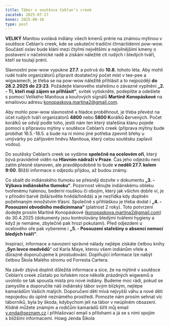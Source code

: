 ```yaml
---
title: Tábor v soutěsce Ceblan’s creek
zacatek: 2025-07-27
konec: 2025-08-10
type: post
---
```

**VELIKÝ** Manitou svolává indiány všech kmenů prérie na známou mýtinou v soutěsce Ceblan’s
creek, kde se uskuteční tradiční čtrnáctidenní pow-wow. Součástí oslav bude klání mezi čtyřmi
největšími a nejsilnějšími kmeny o postavení v náčelnické radě a získání náležité cti rudých i bledých
tváří, kteří se toulají prérií.


Slavnostní pow-wow vypukne **27.7.** a potrvá do **10.8.** tohoto léta. Aby mohli rudé tváře organizátorů
připravit dostatečný počet míst v tee-pee a wigwamech, je třeba se na pow-wow náležitě přihlásit a to
nejpozději **do 28.2.2025 do 23:23**. Požádejte klanového stařešinu o závazné vyplnění **„2. - Ti, kteří mají
zájem se přihlásit“**, svitek vytiskněte, podepište a odešlete s pomocí Velikého Manitoua a kouřových
signálů **Martině Konopáskové** na emailovou adresu konopaskova.martina2@gmail.com.


Aby mohlo pow-wow slavnostně a hladce proběhnout, je třeba převést na účet rudých tváří
organizátorů **4800** nebo **5800 K**orálků **č**ervených. Počet korálků se odvíjí podle toho, jestli nám ten který
stařešina klanu pojede pomoci s přípravou mýtiny v soutěsce Ceblan’s creek (příprava mýtiny bude
probíhat 16.5.-18.5. a bude na ní mimo jiné potřeba zpevnit břehy u umývárky po zářijovém hněvu
Manitoua, který celou soutěsku zaplavil vodou).


Do soutěsky Ceblan’s creek se vydáme **společně na ocelovém oři**, který bývá pravidelně viděn na
**Hlavním nádraží v Praze**. Čas jeho odjezdu není zatím přesně stanoven, ale pravděpodobně to bude
**v neděli 27.7. kolem 9:00**. Bližší informace o odjezdu přijdou, až budou známy.


Co sbalit do indiánského tlumoku se přesněji dozvíte v dokumentu **„3. - Výbava indiánského tlumoku“**.
Pozornost věnujte indiánskému obleku tvořenému halenou, bederní rouškou či obojím, který jak všichni
dobře ví, je v přírodní barvě (bílá/světle hnědá/hnědá) a je nezřídka kdy doplněn požehnaným
množstvím třásní. Společně s přihláškou je třeba dodat i **„4. - Posouzení obvodního medicinmana“**
(platnost 2 roky). Toto potvrzení dodejte prosím Martině Konopáskové
(konopaskova.martina2@gmail.com) do 30.4.2025 (dokumenty jsou kontrolovány bledými tvářemi
hygieny a když je nemáme, zbytečně pak hrozí pokutami). Před odjezdem u ocelového oře pak vybereme
i **„5. - Posouzení stařešiny o absenci nemocí bledých tváří“**.


Inspiraci, informace a navození správné nálady nejlépe získáte četbou knihy „**Syn lovce medvědů**“ od
Karla Maye, kterou všem indiánům vřele a důrazně doporučujeme k prostudování. Doplňující informace
lze nabýt četbou Škola Malého stromu od Forresta Cartera.


Na závěr zbývá doplnit důležitá informace a sice, že na mýtině v soutěsce Ceblan’s creek zůstalo po
loňském roce několik prázdných wigwamů a uvolnilo se tak spousta místa pro nové indiány. Budeme
moc rádi, pokud se zamyslíte a doporučíte náš indiánský tábor svým blízkým, nejlépe kamarádům Vašich
malých. Doporučení dětí mívá nejvyšší váhu a nové děti nepojedou do úplně neznámého prostředí.
Pomozte nám prosím sehnat víc táborníků, byla by škoda, kdybychom jeli na tábor v neúplném obsazení.
Klidně můžete známým a rodičům kamarádů šířit můj email y.enda@seznam.cz i přihlašovací email
s přílohami a já se s nimi spojím s bližšími informacemi.
Howg
Jenda Šikola